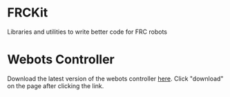 # FRCKit
Libraries and utilities to write better code for FRC robots

# Webots Controller
Download the latest version of the webots controller [here](Simulation/FRCKit-SimulationServerWebots/latest/SimulationServerWebots.jar).  Click "download" on the page after clicking the link.
